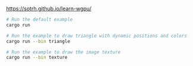 https://sotrh.github.io/learn-wgpu/

```sh
# Run the default example
cargo run

# Run the example to draw triangle with dynamic positions and colors
cargo run --bin triangle

# Run the example to draw the image texture
cargo run --bin texture
```
